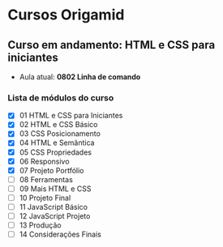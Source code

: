 # Cursos Origamid

## Curso em andamento: HTML e CSS para iniciantes
- Aula atual: **0802 Linha de comando**

### Lista de módulos do curso
- [x] 01 HTML e CSS para Iniciantes
- [x] 02 HTML e CSS Básico
- [x] 03 CSS Posicionamento
- [x] 04 HTML e Semântica
- [x] 05 CSS Propriedades
- [x] 06 Responsivo
- [x] 07 Projeto Portfólio
- [ ] 08 Ferramentas
- [ ] 09 Mais HTML e CSS
- [ ] 10 Projeto Final
- [ ] 11 JavaScript Básico
- [ ] 12 JavaScript Projeto
- [ ] 13 Produção
- [ ] 14 Considerações Finais